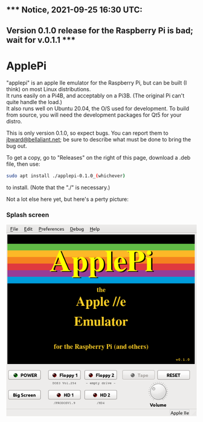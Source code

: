 ## *** Notice, 2021-09-25 16:30 UTC: 
## Version 0.1.0 release for the Raspberry Pi is bad; wait for v.0.1.1 ***
   
    
# ApplePi
"applepi" is an apple IIe emulator for the Raspberry Pi, but can be built (I think) on most Linux distributions.  
It runs easily on a Pi4B, and acceptably on a Pi3B. (The original Pi can't quite handle the load.)  
It also runs well on Ubuntu 20.04, the O/S used for development.  To build from source, you will need the development packages for Qt5 for your distro.

This is only version 0.1.0, so expect bugs.   You can report them to jbward@bellaliant.net; be sure to describe what must be done to bring the bug out.

To get a copy, go to "Releases" on the right of this page, download a .deb file, then use: 
```sh
sudo apt install ./applepi-0.1.0_(whichever)
```
 to install.    (Note that the "./" is necessary.)

Not a lot else here yet, but here's a perty picture:
### Splash screen
![Screenshot of ApplePi](https://github.com/FZBunny/applepi/blob/main/images/Screenshot_2021-09-21_08-52-27.png)

[binaries]: <https://github.com/FZBunny/applepi/blob/main/binaries>
